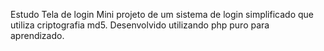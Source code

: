 Estudo Tela de login
Mini projeto de um sistema de login simplificado que utiliza criptografia md5. Desenvolvido utilizando php puro para aprendizado.
